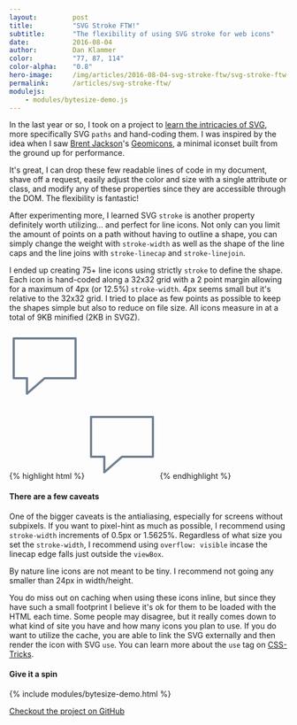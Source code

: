 ```yaml
---
layout:         post
title:          "SVG Stroke FTW!"
subtitle:       "The flexibility of using SVG stroke for web icons"
date:           2016-08-04
author:         Dan Klammer
color:          "77, 87, 114"
color-alpha:    "0.8"
hero-image:     /img/articles/2016-08-04-svg-stroke-ftw/svg-stroke-ftw-hero.png
permalink:      /articles/svg-stroke-ftw/
modulejs:
    - modules/bytesize-demo.js
---
```


In the last year or so, I took on a project to [learn the intricacies of SVG], more specifically SVG `paths` and hand-coding them. I was inspired by the idea when I saw [Brent Jackson]'s [Geomicons], a minimal iconset built from the ground up for performance.

It's great, I can drop these few readable lines of code in my document, shave off a request, easily adjust the color and size with a single attribute or class, and modify any of these properties since they are accessible through the DOM. The flexibility is fantastic!

After experimenting more, I learned SVG `stroke` is another property definitely worth utilizing... and perfect for line icons. Not only can you limit the amount of points on a path without having to outline a shape, you can simply change the weight with `stroke-width` as well as the shape of the line caps and the line joins with `stroke-linecap` and `stroke-linejoin`. 

I ended up creating 75+ line icons using strictly `stroke` to define the shape. Each icon is hand-coded along a 32x32 grid with a 2 point margin allowing for a maximum of 4px (or 12.5%) `stroke-width`. 4px seems small but it's relative to the 32x32 grid. I tried to place as few points as possible to keep the shapes simple but also to reduce on file size. All icons measure in at a total of 9KB minified (2KB in SVGZ).

<div class="align-center p2">
    <svg viewBox="0 0 32 32" width="128" height="128" fill="none">
      <path stroke="SlateGray" stroke-width="1px" stroke-linejoin="round"
        d="M2 4 L30 4 30 22 16 22 8 29 8 22 2 22 Z" />
    </svg>
</div>

{% highlight html %}
<svg viewBox="0 0 32 32" width="128" height="128" fill="none">
  <path stroke="SlateGray" stroke-width="1px" stroke-linejoin="round"
    d="M2 4 L30 4 30 22 16 22 8 29 8 22 2 22 Z" />
</svg>
{% endhighlight %}


#### **There are a few caveats**

One of the bigger caveats is the antialiasing, especially for screens without subpixels. If you want to pixel-hint as much as possible, I recommend using `stroke-width` increments of 0.5px or 1.5625%. Regardless of what size you set the `stroke-width`, I recommend using `overflow: visible` incase the linecap edge falls just outside the `viewBox`.

By nature line icons are not meant to be tiny. I recommend not going any smaller than 24px in width/height.

You do miss out on caching when using these icons inline, but since they have such a small footprint I believe it's ok for them to be loaded with the HTML each time. Some people may disagree, but it really comes down to what kind of site you have and how many icons you plan to use. If you do want to utilize the cache, you are able to link the SVG externally and then render the icon with SVG `use`. You can learn more about the `use` tag on [CSS-Tricks].


#### **Give it a spin**

{% include modules/bytesize-demo.html %}

<div class="py4 align-center">
    <a href="https://github.com/danklammer/bytesize-icons" class="btn dim underline-none text-shadow-light box-shadow-light px3 py2 br6 pressable">
        Checkout the project on GitHub
    </a>
</div>

[learn the intricacies of SVG]: http://svgpocketguide.com/
[Brent Jackson]: http://jxnblk.com/
[Geomicons]: http://geomicons.com/
[SVG spec]: https://www.w3.org/TR/SVG/
[CSS-Tricks]: https://css-tricks.com/svg-use-with-external-reference-take-2/